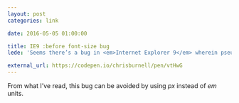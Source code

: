 ```yaml
---
layout: post
categories: link

date: 2016-05-05 01:00:00

title: IE9 :before font-size bug
lede: 'Seems there’s a bug in <em>Internet Explorer 9</em> wherein pseudo content (<code>:before</code> and <code>:after</code> content) doesn’t get parsed properly in the DOM, so instead of declarations like <code>font-size</code> being applied only once despite multiple occurrences of the rule, but is in fact treated like a child element in each instance.'

external_url: https://codepen.io/chrisburnell/pen/vtHwG
---
```



From what I’ve read, this bug can be avoided by using <var>px</var> instead of <var>em</var> units.
